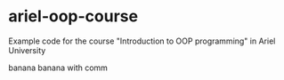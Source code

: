 # ariel-oop-course
Example code for the course "Introduction to OOP programming" in Ariel University


banana
banana with comm
